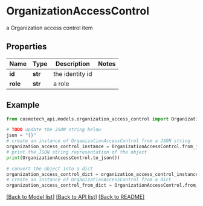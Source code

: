 # OrganizationAccessControl

a Organization access control item

## Properties

Name | Type | Description | Notes
------------ | ------------- | ------------- | -------------
**id** | **str** | the identity id | 
**role** | **str** | a role | 

## Example

```python
from cosmotech_api.models.organization_access_control import OrganizationAccessControl

# TODO update the JSON string below
json = "{}"
# create an instance of OrganizationAccessControl from a JSON string
organization_access_control_instance = OrganizationAccessControl.from_json(json)
# print the JSON string representation of the object
print(OrganizationAccessControl.to_json())

# convert the object into a dict
organization_access_control_dict = organization_access_control_instance.to_dict()
# create an instance of OrganizationAccessControl from a dict
organization_access_control_from_dict = OrganizationAccessControl.from_dict(organization_access_control_dict)
```
[[Back to Model list]](../README.md#documentation-for-models) [[Back to API list]](../README.md#documentation-for-api-endpoints) [[Back to README]](../README.md)


